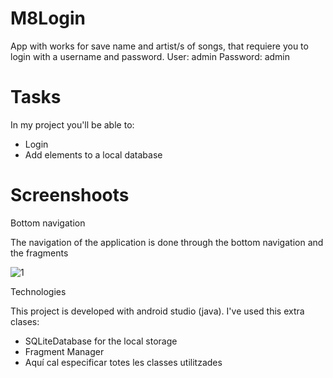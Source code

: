 # M8Login

App with works for save name and artist/s of songs, that requiere you to login with a username and password.
User: admin 
Password: admin

# Tasks

In my project you'll be able to:

* Login
* Add elements to a local database

# Screenshoots

Bottom navigation

The navigation of the application is done through the bottom navigation and the fragments

![1](https://user-images.githubusercontent.com/58526910/140092845-3201af72-9c32-45aa-9aef-6f5d6fca16e7.png)

Technologies

This project is developed with android studio (java). I've used this extra clases:

* SQLiteDatabase for the local storage
* Fragment Manager
* Aquí cal especificar totes les classes utilitzades

